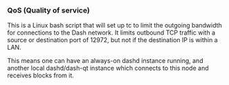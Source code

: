 ### QoS (Quality of service)

This is a Linux bash script that will set up tc to limit the outgoing bandwidth for connections to the Dash network. It limits outbound TCP traffic with a source or destination port of 12972, but not if the destination IP is within a LAN.

This means one can have an always-on dashd instance running, and another local dashd/dash-qt instance which connects to this node and receives blocks from it.
